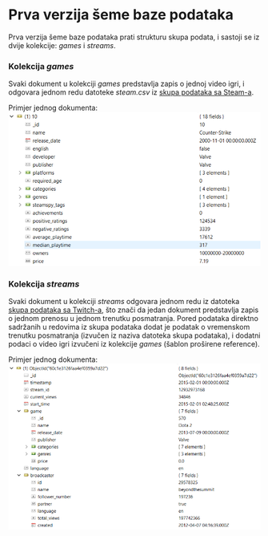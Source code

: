 # Prva verzija šeme baze podataka

Prva verzija šeme baze podataka prati strukturu skupa podata, i sastoji se iz dvije kolekcije: *games* i *streams*.

### Kolekcija *games*

Svaki dokument u kolekciji *games* predstavlja zapis o jednoj video igri, i odgovara jednom redu datoteke *steam.csv* iz [skupa podataka sa Steam-a](https://www.kaggle.com/nikdavis/steam-store-games). 

Primjer jednog dokumenta: <br> ![Dokument iz games](./games.PNG?raw=true "Dokument iz games")

### Kolekcija *streams*

Svaki dokument u kolekciji *streams* odgovara jednom redu iz datoteka [skupa podataka sa Twitch-a](https://clivecast.github.io/), što znači da jedan dokument predstavlja zapis o jednom prenosu u jednom trenutku posmatranja. Pored podataka direktno sadržanih u redovima iz skupa podataka dodat je podatak o vremenskom trenutku posmatranja (izvučen iz naziva datoteka skupa podataka), i dodatni podaci o video igri izvučeni iz kolekcije *games* (šablon proširene reference).

Primjer jednog dokumenta: <br> ![Dokument iz streams](./streams.PNG?raw=true "Dokument iz streams")
